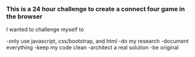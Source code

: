 ### This is a 24 hour challenge to create a connect four game in the browser

I wanted to challenge myself to

-only use javascript, css/bootstrap, and html
-do my research
-document everything
-keep my code clean
-architect a real solution
-be original
